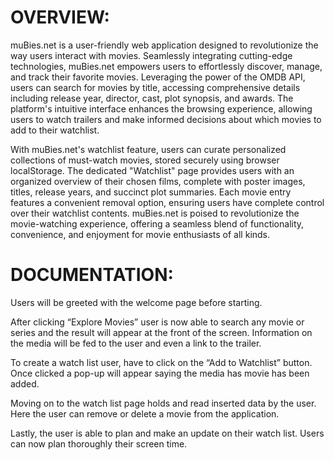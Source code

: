 # OVERVIEW:

muBies.net is a user-friendly web application designed to revolutionize the way users interact with
movies. Seamlessly integrating cutting-edge technologies, muBies.net empowers users to effortlessly
discover, manage, and track their favorite movies. Leveraging the power of the OMDB API, users can
search for movies by title, accessing comprehensive details including release year, director, cast, plot
synopsis, and awards. The platform's intuitive interface enhances the browsing experience, allowing
users to watch trailers and make informed decisions about which movies to add to their watchlist.

With muBies.net's watchlist feature, users can curate personalized collections of must-watch movies,
stored securely using browser localStorage. The dedicated "Watchlist" page provides users with an
organized overview of their chosen films, complete with poster images, titles, release years, and
succinct plot summaries. Each movie entry features a convenient removal option, ensuring users have
complete control over their watchlist contents. muBies.net is poised to revolutionize the movie-watching
experience, offering a seamless blend of functionality, convenience, and enjoyment for movie
enthusiasts of all kinds.


# DOCUMENTATION:

Users will be greeted with the welcome page before starting.

After clicking “Explore Movies” user is now able to search any movie or series and the result will
appear at the front of the screen. Information on the media will be fed to the user and even a link to the
trailer.

To create a watch list user, have to click on the “Add to Watchlist” button. Once clicked a pop-up will
appear saying the media has movie has been added.

Moving on to the watch list page holds and read inserted data by the user. Here the user can remove
or delete a movie from the application.

Lastly, the user is able to plan and make an update on their watch list. Users can now plan thoroughly
their screen time.
